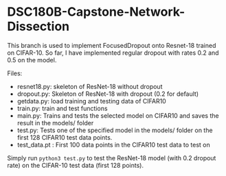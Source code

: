 # DSC180B-Capstone-Network-Dissection

This branch is used to implement FocusedDropout onto Resnet-18 trained on CIFAR-10. So far, I have implemented regular dropout with rates 0.2 and 0.5 on the model. 

Files:
- resnet18.py: skeleton of ResNet-18 without dropout
- dropout.py: Skeleton of ResNet-18 with dropout (0.2 for default)
- getdata.py: load training and testing data of CIFAR10
- train.py: train and test functions
- main.py: Trains and tests the selected model on CIFAR10 and saves the result in the models/ folder
- test.py: Tests one of the specified model in the models/ folder on the first 128 CIFAR10 test data points.
- test_data.pt : First 100 data points in the CIFAR10 test data to test on

Simply run ```python3 test.py``` to test the ResNet-18 model (with 0.2 dropout rate) on the CIFAR-10 test data (first 128 points).
